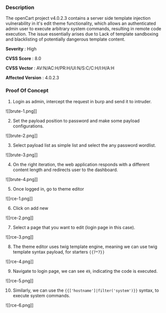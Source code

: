 ### Description

The openCart project v4.0.2.3 contains a server side template injection vulnerability in it's edit theme functionality, which allows an authenticated admin user to execute arbitrary system commands, resulting in remote code execution. The issue essentially arises due to Lack of template sandboxing and blacklisting of potentially dangerous template content.

**Severity** : High

**CVSS Score** : 8.0

**CVSS Vector** : AV:N/AC:H/PR:H/UI:N/S:C/C:H/I:H/A:H

**Affected Version** : 4.0.2.3

### Proof Of Concept

1. Login as admin, intercept the request in burp and send it to intruder.

![[brute-1.png]]

2. Set the payload position to password and make some payload configurations.

![[brute-2.png]]

3. Select payload list as simple list and select the any password wordlist.

![[brute-3.png]]

4. On the right iteration, the web application responds with a different content length and redirects user to the dashboard.

![[brute-4.png]]

5. Once logged in, go to theme editor

![[rce-1.png]]

6. Click on add new

![[rce-2.png]]

7. Select a page that you want to edit (login page in this case).

![[rce-3.png]]

8. The theme editor uses twig template engine, meaning we can use twig template syntax payload, for starters `{{7*7}}`

![[rce-4.png]]

9. Navigate to login page, we can see `49`, indicating the code is executed.

![[rce-5.png]]

10. Similarly, we can use the `{{['hostname']|filter('system')}}` syntax, to execute system commands.

![[rce-6.png]]
